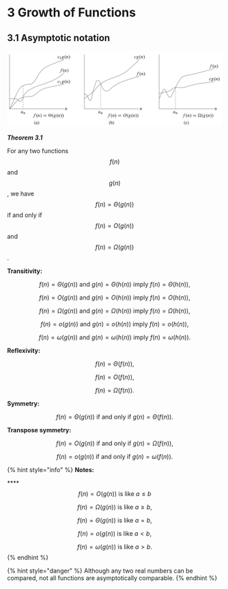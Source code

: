 # 3 Growth of Functions

## 3.1 Asymptotic notation

![Figure 3.1](../../../.gitbook/assets/algorithms-figure-3.1.jpg)

_**Theorem 3.1**_

For any two functions $$f(n)$$ and $$g(n)$$, we have $$f(n) = \Theta(g(n))$$ if and only if $$f(n)=O(g(n))$$ and $$f(n)=\Omega(g(n))$$.

**Transitivity:**

$$f(n)=\Theta(g(n))\ \text{and}\ g(n) = \Theta(h(n))\ \text{imply}\ f(n)=\Theta(h(n)),$$

$$f(n)=O(g(n))\ \text{and}\ g(n) = O(h(n))\ \text{imply}\ f(n)=O(h(n)),$$

$$f(n)=\Omega(g(n))\ \text{and}\ g(n) = \Omega(h(n))\ \text{imply}\ f(n)=\Omega(h(n)),$$

$$f(n)=o(g(n))\ \text{and}\ g(n) = o(h(n))\ \text{imply}\ f(n)=o(h(n)),$$

$$f(n)=\omega(g(n))\ \text{and}\ g(n) = \omega(h(n))\ \text{imply}\ f(n)=\omega(h(n)).$$

**Reflexivity:**

$$f(n) = \Theta(f(n)),$$

$$f(n) = O(f(n)),$$

$$f(n) = \Omega(f(n)).$$

**Symmetry:**

$$f(n) = \Theta(g(n)) \text{ if and only if } g(n) = \Theta(f(n)).$$

**Transpose symmetry:**

$$f(n) = O(g(n)) \text{ if and only if } g(n) = \Omega(f(n)),$$

$$f(n) = o(g(n)) \text{ if and only if } g(n) = \omega(f(n)).$$

{% hint style="info" %}
**Notes:**

\*\*\*\*$$f(n) = O(g(n)) \text{ is like } a\leq b$$

$$f(n) = \Omega(g(n)) \text{ is like } a\geq b,$$

$$f(n) = \Theta(g(n)) \text{ is like } a = b,$$

$$f(n) = o(g(n)) \text{ is like } a < b,$$

$$f(n) = \omega(g(n)) \text{ is like } a> b.$$
{% endhint %}

{% hint style="danger" %}
Although any two real numbers can be compared, not all functions are asymptotically comparable.
{% endhint %}







